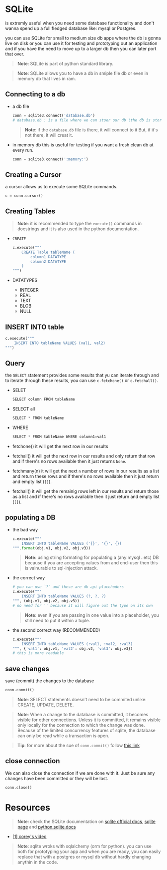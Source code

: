 # SQLite

is extremly useful when you need some database functionality and don't wanna spend up a full fledged database like: mysql or Postgres.

you can use SQLite for small to medium size db apps where the db is gonna live on disk or you can use it for testing and prototyping out an application and if you have the need to move up to a larger db then you can later port that over.

> **Note**: SQLite is part of python standard library.

> **Note**: SQLite allows you to have a db in smiple file db or even in memory db that lives in ram.

## Connecting to a db

- a db file
    ```python
    conn = sqlite3.connect('database.db')
    # database.db : is a file where we can stoer our db (the db is stored as a tree)
    ```
    > **Note**: if the `database.db` file is there, it will connect to it But, if it's not there, it will creat it.

- in memory db
    this is useful for testing if you want a fresh clean db at every run.
    ```python
    conn = sqlite3.connect(':memory:')
    ```

## Creating a Cursor

a cursor allows us to execute some SQLite commands.

```python
c = conn.cursor()
```

## Creating Tables

> **Note**: it is recommended to type the `execute()` commands in docstrings and it is also used in the python documentation.

- `CREATE`

    ```python
    c.execute("""
        CREATE Table tableName (
            column1 DATATYPE
            column2 DATATYPE
        )
    """)
    ```

- DATATYPES

    - INTEGER
    - REAL
    - TEXT
    - BLOB
    - NULL

## INSERT INTO table

```python
c.execute("""
    INSERT INTO tableName VALUES (val1, val2)
""")
```

## Query

the `SELECT` statement provides some results that yu can iterate through and to iterate through these results, you can use  `c.fetchone()` or `c.fetchall()`.

- SELET 
    ```python
    SELECT column FROM tableName
    ```

- SELECT all
    ```python
    SELECT * FROM tableName
    ```

- WHERE
    ```python
    SELECT * FROM tableName WHERE column1=val1
    ```

- fetchone()
    it will get the next row in our results

- fetchall()
    it will get the next row in our results and only return that row and if there's no rows available then it just returns `None`.

- fetchmany(n)
    it will get the next `n` number of rows in our results as a list and return these rows and if there's no rows available then it just return and empty list (`[]`).

- fetchall()
    it will get the remainig rows left in our results and return those as a list and if there's no rows available then it just return and empty list (`[]`).

## populating a DB

- the bad way
    ```python
    c.execute("""
        INSERT INTO tableName VALUES ('{}', '{}', {})
    """.format(obj.v1, obj.v2, obj.v3))
    ```
    
    > **Note**: using string formating for populating a (any:mysql ..etc) DB because if you are accepting values from and end-user then this is valnurable to sql-injection attack.

- the correct way
    ```python
    # you can use `?` and these are db api placehoders
    c.execute("""
        INSERT INTO tableName VALUES (?, ?, ?)
    """, (obj.v1, obj.v2, obj.v3))
    # no need for '' because it will figure out the type on its own
    ```
    > **Note**: even if you are passing in one value into a placeholder, you still need to put it within a tuple.

- the second correct way (RECOMMENDED)
    ```python
    c.execute("""
        INSERT INTO tableName VALUES (:val1, :val2, :val3)
    """, {'val1': obj.v1, 'val2': obj.v2, 'val3': obj.v3})
    # this is more readable
    ```    


## save changes

save (commit) the changes  to the database

```python
conn.commit()
```

> **Note**: SELECT statements doesn't need to be commited unlike: CREATE, UPDATE, DELETE.

> **Note**: When a change to the database is committed, it becomes visible for other connections. Unless it is committed, it remains visible only locally for the connection to which the change was done. Because of the limited concurrency features of sqlite, the database can only be read while a transaction is open.

> **Tip**: for more about the sue of `conn.commit()` follow [this link](https://stackoverflow.com/questions/36243538/python-sqlite3-how-often-do-i-have-to-commit)

## close connection

We can also close the connection if we are done with it. Just be sure any changes have been committed or they will be lost.

```python
conn.close()
```

# Resources

> **Note**: check the SQLite documentation on [sqlite official docs](https://sqlite.org/docs.html), [sqlite page](https://sqlite.org/lang.html) and [python sqlite docs](https://docs.python.org/2/library/sqlite3.html)

- [[1] corey's video](https://www.youtube.com/watch?v=pd-0G0MigUA&list=PL-osiE80TeTt2d9bfVyTiXJA-UTHn6WwU&index=51&ab_channel=CoreySchafer)

> **Note**: sqlite wroks with sqlalchemy (orm for python). you can use both for prototyping your app and when you are ready, you can easily replace that with a postgres or mysql db without hardly changing anythin in the code.